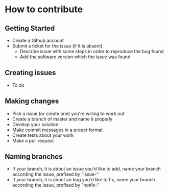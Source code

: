 # How to contribute

## Getting Started
  - Create a Github account
  - Submit a ticket for the issue (if it is absent)
    - Describe issue with some steps in order to reproduce the bug found
    - Add the software version which the issue was found

## Creating issues
  - To do

## Making changes
  - Pick a issue (or create one) you're willing to work out
  - Create a branch of master and name it properly
  - Develop your solution
  - Make commit messages in a proper format
  - Create tests about your work 
  - Make a pull request

## Naming branches
  - If your branch, it is about an issue you'd like to add, name your branch according the issue, prefixed by "issue-"
  - If your branch, it is about an bug you'd like to fix, name your branch according the issue, prefixed by "hotfix-"

